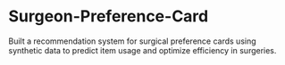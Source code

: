 # Surgeon-Preference-Card
Built a recommendation system for surgical preference cards using synthetic data to predict item usage and optimize efficiency in surgeries.
